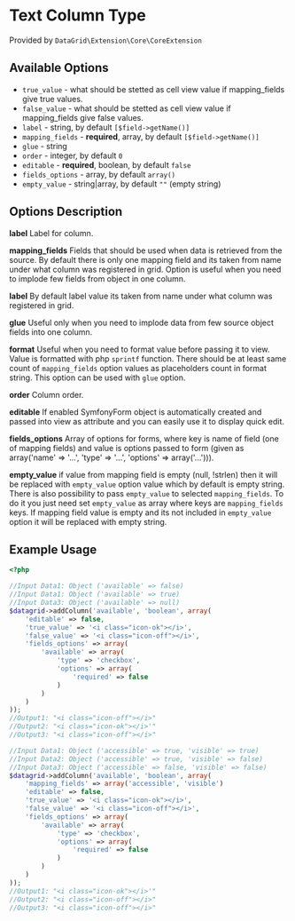 # Text Column Type #

Provided by ``DataGrid\Extension\Core\CoreExtension``

## Available Options ##

* ``true_value`` - what should be stetted as cell view value if mapping_fields give true values.
* ``false_value`` - what should be stetted as cell view value if mapping_fields give false values.
* ``label`` - string, by default ``[$field->getName()]``
* ``mapping_fields`` - **required**, array, by default ``[$field->getName()]``
* ``glue`` - string
* ``order`` - integer, by default ``0``
* ``editable`` - **required**, boolean, by default ``false``
* ``fields_options`` - array, by default ``array()``
* ``empty_value`` - string|array, by default ``""`` (empty string)

## Options Description ##

**label** Label for column.

**mapping_fields** Fields that should be used when data is retrieved from the source. By default there is only one mapping
field and its taken from name under what column was registered in grid.
Option is useful when you need to implode few fields from object in one column.

**label** By default label value its taken from name under what column was registered in grid.

**glue** Useful only when you need to implode data from few source object fields into one column.

**format** Useful when you need to format value before passing it to view. Value is formatted with php ``sprintf`` function. There should be at least same count of ``mapping_fields`` option
values as placeholders count in format string. This option can be used with ``glue`` option.

**order** Column order.

**editable** If enabled SymfonyForm object is automatically created and passed into view as attribute and you can easily use it to display quick edit.

**fields_options** Array of options for forms, where key is name of field (one of mapping fields) and value is options passed to form
(given as array('name' => '...', 'type' => '...', 'options' => array('...'))).

**empty_value** if value from mapping field is empty (null, !strlen) then it will be replaced with ``empty_value`` option value which by default is empty string. There is also possibility to pass ``empty_value`` to selected ``mapping_fields``.
To do it you just need set ``empty_value`` as array where keys are ``mapping_fields`` keys. If mapping field value is empty and its not included in ``empty_value`` option it will be replaced with empty string.


## Example Usage ##

``` php
<?php

//Input Data1: Object ('available' => false)
//Input Data1: Object ('available' => true)
//Input Data3: Object ('available' => null)
$datagrid->addColumn('available', 'boolean', array(
    'editable' => false,
    'true_value' => '<i class="icon-ok"></i>',
    'false_value' => '<i class="icon-off"></i>',
    'fields_options' => array(
        'available' => array(
            'type' => 'checkbox',
            'options' => array(
                'required' => false
            )
        )
    )
));
//Output1: "<i class="icon-off"></i>"
//Output2: "<i class="icon-ok"></i>'"
//Output3: "<i class="icon-off"></i>"

//Input Data1: Object ('accessible' => true, 'visible' => true)
//Input Data2: Object ('accessible' => true, 'visible' => false)
//Input Data3: Object ('accessible' => false, 'visible' => false)
$datagrid->addColumn('available', 'boolean', array(
    'mapping_fields' => array('accessible', 'visible')
    'editable' => false,
    'true_value' => '<i class="icon-ok"></i>',
    'false_value' => '<i class="icon-off"></i>',
    'fields_options' => array(
        'available' => array(
            'type' => 'checkbox',
            'options' => array(
                'required' => false
            )
        )
    )
));
//Output1: "<i class="icon-ok"></i>'"
//Output2: "<i class="icon-off"></i>"
//Output3: "<i class="icon-off"></i>"